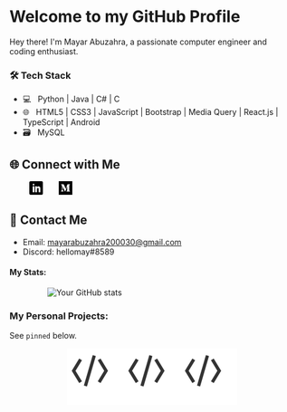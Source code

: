 # Welcome to my GitHub Profile

Hey there! I'm Mayar Abuzahra, a passionate computer engineer and coding enthusiast. 

<h3>🛠 Tech Stack</h3>

- 💻 &nbsp; Python | Java | C# | C
- 🌐 &nbsp; HTML5 | CSS3 | JavaScript | Bootstrap | Media Query | React.js | TypeScript | Android 
- 🗃️ &nbsp; MySQL 

## 🌐 Connect with Me

&nbsp;&nbsp;&nbsp;&nbsp;&nbsp;&nbsp;&nbsp;&nbsp;
<a href="https://www.linkedin.com/in/mayar-abuzahra" title="Follow me on LinkedIn">
  <img
    width="24"
    alt="Follow me on LinkedIn"
    src="assets/icons/linkedin.svg"
  /></a>
&nbsp;&nbsp;&nbsp;&nbsp;&nbsp;
<a href="https://medium.com/@mayarabuzahra" title="Follow me on Medium">
  <img
    width="24"
    alt="Follow me on Medium"
    src="assets/icons/medium.svg"
  /></a>

## 💬 Contact Me

- Email: mayarabuzahra200030@gmail.com
- Discord: hellomay#8589
  
#### My Stats:
&nbsp;&nbsp;&nbsp;&nbsp;&nbsp;&nbsp;&nbsp;&nbsp;&nbsp;&nbsp;&nbsp;&nbsp;&nbsp;&nbsp;&nbsp;&nbsp;
![Your GitHub stats](https://github-readme-stats.vercel.app/api?username=Mayar-Abuzahra&show_icons=true&theme=tokyonight)

### My Personal Projects:

See `pinned` below. 

<div style="display: flex; align-items: center; justify-content: center;">
    <img title="image" src="assets/icons/html-1.1s-200px.svg" width="100" height="100">
    <img title="image" src="assets/icons/html-1.1s-200px.svg" width="100" height="100">
    <img title="image" src="assets/icons/html-1.1s-200px.svg" width="100" height="100">
</div>

